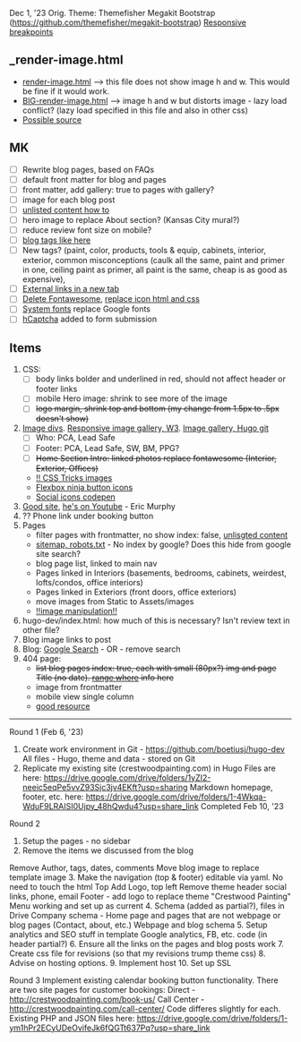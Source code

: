 Dec 1, '23
Orig. Theme: Themefisher Megakit Bootstrap (https://github.com/themefisher/megakit-bootstrap)
[Responsive breakpoints](https://www.responsivebreakpoints.com/)

## _render-image.html
- [render-image.html](https://werat.dev/blog/automatic-image-size-attributes-in-hugo/) --> this file does not show image h and w. This would be fine if it would work.
- [BIG-render-image.html](https://christianoliff.com/blog/markdown-render-hooks-in-hugo/) -->  image h and w but distorts image - lazy load conflict? (lazy load specified in this file and also in other css)
- [Possible source](https://stereobooster.com/posts/hugo-ideal-image/)

## MK 
- [ ] Rewrite blog pages, based on FAQs
- [ ] default front matter for blog and pages
- [ ] front matter, add gallery: true to pages with gallery?
- [ ] image for each blog post
- [ ] [unlisted content how to](https://bphogan.com/2020/08/11/2020-08-11-creating-unlisted-content-in-hugo/)
- [ ] hero image to replace About section? (Kansas City mural?)
- [ ] reduce review font size on mobile?
- [ ] [blog tags like here](https://digitaldrummerj.me/hugo-view-post-grouped-by-category/)
- [ ] New tags? (paint, color, products, tools & equip, cabinets, interior, exterior, common misconceptions (caulk all the same, paint and primer in one, ceiling paint as primer, all paint is the same, cheap is as good as expensive), 
- [ ] [External links in a new tab](https://digitaldrummerj.me/hugo-links-to-other-pages/)
- [ ] [Delete Fontawesome](https://www.youtube.com/watch?v=or7amkb0Pk8), [replace icon html and css](https://icon-sets.iconify.design/bi/instagram/)
- [ ] [System fonts](https://www.youtube.com/watch?v=K_QRFhpsTsc&list=PLnur5_dvCveGQtaSkjP0i-Fege25r5dHs) replace Google fonts
- [ ] [hCaptcha](https://www.hcaptcha.com/) added to form submission

## Items
1. CSS:
   - [ ] body links bolder and underlined in red, should not affect header or footer links
   - [ ] mobile Hero image: shrink to see more of the image
   - [ ] ~~logo margin, shrink top and bottom (my change from 1.5px to .5px doesn't show)~~
2. [Image divs](https://www.w3schools.com/howto/tryit.asp?filename=tryhow_css_images_side_by_side). [Responsive image gallery, W3](https://www.w3schools.com/css/tryit.asp?filename=trycss_image_gallery_responsive). [Image gallery, Hugo git](https://github.com/rootwork/hugo-module-gallery-grid)
   - [ ] Who: PCA, Lead Safe
   - [ ] Footer: PCA, Lead Safe, SW, BM, PPG?
   - [ ] ~~Home Section Intro: linked photos replace fontawesome (Interior, Exterior, Offices)~~
   - [!! CSS Tricks images](https://css-tricks.com/adaptive-photo-layout-with-flexbox/)
   - [Flexbox ninja button icons](https://flexbox.ninja/demos/buttons-with-icons/)
   - [Social icons codepen](https://codepen.io/macloo/pen/RZGmvX)
5. [Good site](https://ericmurphy.xyz/blog/), [he's on Youtube](https://www.youtube.com/@EricMurphyxyz/search?query=hugo) - Eric Murphy
6. ?? Phone link under booking button
7. Pages
    - filter pages with frontmatter, no show index: false, [unlisgted content](https://bphogan.com/2020/08/11/2020-08-11-creating-unlisted-content-in-hugo/)
    - [sitemap, robots.txt](https://mertbakir.gitlab.io/hugo/sitemap-robots/) - No index by google? Does this hide from google site search?
    - blog page list, linked to main nav
    - Pages linked in Interiors (basements, bedrooms, cabinets, weirdest, lofts/condos, office interiors)
    - Pages linked in Exteriors (front doors, office exteriors)
    - move images from Static to Assets/images
    - [!!image manipulation!!](https://www.youtube.com/watch?v=6qy4Aht1xsE)
8. hugo-dev/index.html: how much of this is necessary? Isn't review text in other file?
9. Blog image links to post
10. Blog: [Google Search](https://digitaldrummerj.me/hugo-Integrate-google-search/) - OR - remove search
11. 404 page:
    - ~~list blog pages index: true, each with small (80px?) img and page Title (no date). [range where](https://discourse.gohugo.io/t/using-range-where-with-front-matter-values/18575) info here~~
    - image from frontmatter
    - mobile view single column
    - [good resource](https://digitaldrummerj.me/hugo-create-404-page/)


    
- - - - - - - - - - - - - - - - - - - - - - - - 
Round 1 (Feb 6, '23)
1. Create work environment in Git - https://github.com/boetiusj/hugo-dev
  All files - Hugo, theme and data - stored on Git
2. Replicate my existing site (crestwoodpainting.com) in Hugo
Files are here: https://drive.google.com/drive/folders/1yZI2-neeic5eqPe5vvZ93Sjc3jv4EKft?usp=sharing
Markdown homepage, footer, etc. here: https://drive.google.com/drive/folders/1-4Wkqa-WduF9LRAISI0Ujpy_48hQwdu4?usp=share_link
Completed Feb 10, '23

Round 2
1. Setup the pages - no sidebar
2. Remove the items we discussed from the blog

  Remove Author, tags, dates, comments
  Move blog image to replace template image
3. Make the navigation (top & footer) editable via yaml. No need to touch the html
  Top
    Add Logo, top left
    Remove theme header social links, phone, email
  Footer - add logo to replace theme "Crestwood Painting"
  Menu working and set up as current
4. Schema (added as partial?), files in Drive
  Company schema - Home page and pages that are not webpage or blog pages (Contact, about, etc.)
  Webpage and blog schema
5. Setup analytics and SEO stuff in template
  Google analytics,
  FB, etc. code (in header partial?)
6. Ensure all the links on the pages and blog posts work
7. Create css file for revisions (so that my revisions trump theme css)
8. Advise on hosting options.
9. Implement host
10. Set up SSL


Round 3
Implement existing calendar booking button functionality. There are two site pages for customer bookings:
     Direct - http://crestwoodpainting.com/book-us/
     Call Center - http://crestwoodpainting.com/call-center/
Code differes slightly for each.
Existing PHP and JSON files here: https://drive.google.com/drive/folders/1-ym1hPr2ECyUDeOvifeJk6fQGTt637Pq?usp=share_link
